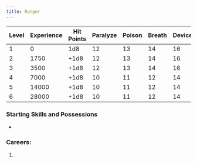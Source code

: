 ```yaml
---
title: Ranger
---
```

| Level | Experience | Hit Points | Paralyze | Poison | Breath | Device | Magic |
| ----- | ---------- | ---------- | -------- | ------ | ------ | ------ | ----- |
| 1     | 0          | 1d8        | 12       | 13     | 14     | 16     | 15    |
| 2     | 1750       | +1d8       | 12       | 13     | 14     | 16     | 15    |
| 3     | 3500       | +1d8       | 12       | 13     | 14     | 16     | 15    |
| 4     | 7000       | +1d8       | 10       | 11     | 12     | 14     | 13    |
| 5     | 14000      | +1d8       | 10       | 11     | 12     | 14     | 13    |
| 6     | 28000      | +1d8       | 10       | 11     | 12     | 14     | 13    |
### Starting Skills and Possessions
- 
### Careers:
1. 